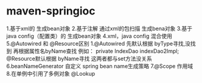 # maven-springioc
1.基于xml的  生成bean对象
2.基于注解 通过xml的包扫描 生成bena对象
3.基于java config（配置类）的 生成bean对象
4.xml，java config 混合使用
5.@Autowired 和 @Resource区别   1.@Autowired 先默认根据 byType寻找,没找到 再根据属性名byName查找 
例如：  private IndexDao indexDao2Impl;  @Resource默认根据 byName寻找 这两者都与set方法没关系
6.beanNameGenerator  自定义 spring bean name生成策略
7.@Scope 作用域
8.在单例中引用了多例对象  @Lookup  
